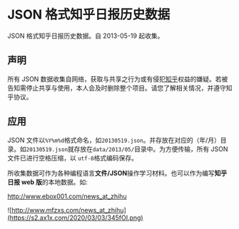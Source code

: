 # JSON 格式知乎日报历史数据

JSON 格式知乎日报历史数据。自 2013-05-19 起收集。

## 声明

所有 JSON 数据收集自网络，获取与共享之行为或有侵犯[知乎](https://www.zhihu.com/)权益的嫌疑。若被告知需停止共享与使用，本人会及时删除整个项目。请您了解相关情况，并遵守知乎协议。

## 应用

JSON 文件以`%Y%m%d`格式命名，如`20130519.json`。并存放在对应的（年/月）目录。如`20130519.json`就存放在`data/2013/05/`目录中。为方便传输，所有 JSON 文件已进行空格压缩，以 `utf-8`格式编码保存。

所收集数据可作为各种编程语言**文件/JSON**操作学习材料。也可以作为编写**知乎日报 web 版**的本地数据。如:  

<http://www.ebox001.com/news_at_zhihu>

![http://www.mfzxs.com/news_at_zhihu](https://s2.ax1x.com/2020/03/03/345fOI.png)
